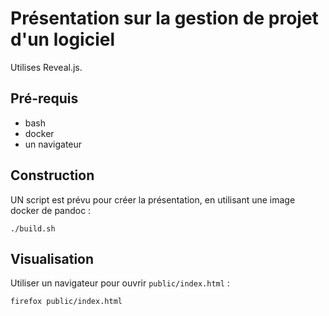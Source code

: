 # Présentation sur la gestion de projet d'un logiciel

Utilises Reveal.js.

## Pré-requis

- bash
- docker
- un navigateur

## Construction

UN script est prévu pour créer la présentation, en utilisant une image docker de pandoc :

    ./build.sh

## Visualisation

Utiliser un navigateur pour ouvrir `public/index.html` :

    firefox public/index.html
